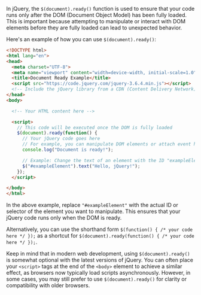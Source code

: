 In jQuery, the `$(document).ready()` function is used to ensure that your code runs only after the DOM (Document Object Model) has been fully loaded. This is important because attempting to manipulate or interact with DOM elements before they are fully loaded can lead to unexpected behavior.

Here's an example of how you can use `$(document).ready()`:

```html
<!DOCTYPE html>
<html lang="en">
<head>
  <meta charset="UTF-8">
  <meta name="viewport" content="width=device-width, initial-scale=1.0">
  <title>Document Ready Example</title>
  <script src="https://code.jquery.com/jquery-3.6.4.min.js"></script>
  <!-- Include the jQuery library from a CDN (Content Delivery Network) -->
</head>
<body>

  <!-- Your HTML content here -->

  <script>
    // This code will be executed once the DOM is fully loaded
    $(document).ready(function() {
      // Your jQuery code goes here
      // For example, you can manipulate DOM elements or attach event handlers
      console.log("Document is ready!");

      // Example: Change the text of an element with the ID "exampleElement"
      $("#exampleElement").text("Hello, jQuery!");
    });
  </script>

</body>
</html>
```

In the above example, replace `"#exampleElement"` with the actual ID or selector of the element you want to manipulate. This ensures that your jQuery code runs only when the DOM is ready.

Alternatively, you can use the shorthand form `$(function() { /* your code here */ });` as a shortcut for `$(document).ready(function() { /* your code here */ });`.

Keep in mind that in modern web development, using `$(document).ready()` is somewhat optional with the latest versions of jQuery. You can often place your `<script>` tags at the end of the `<body>` element to achieve a similar effect, as browsers now typically load scripts asynchronously. However, in some cases, you may still prefer to use `$(document).ready()` for clarity or compatibility with older browsers.
